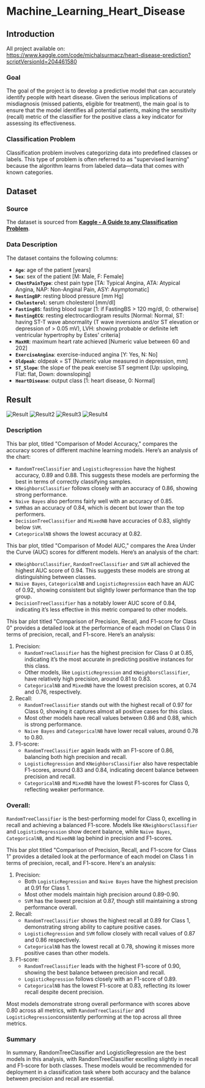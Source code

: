# Machine_Learning_Heart_Disease

## **Introduction**

All project available on: https://www.kaggle.com/code/michalsurmacz/heart-disease-prediction?scriptVersionId=204461580

### **Goal**

The goal of the project is to develop a predictive model that can accurately identify people with heart disease. Given the serious implications of misdiagnosis (missed patients, eligible for treatment), the main goal is to ensure that the model identifies all potential patients, making the sensitivity (recall) metric of the classifier for the positive class a key indicator for assessing its effectiveness.

### **Classification Problem**

Classification problem involves categorizing data into predefined classes or labels. This type of problem is often referred to as "supervised learning" because the algorithm learns from labeled data—data that comes with known categories.

## **Dataset**

### **Source**

The dataset is sourced from [**Kaggle - A Guide to any Classification Problem**](https://www.kaggle.com/code/durgancegaur/a-guide-to-any-classification-problem/input?select=heart.csv).

### **Data Description**

The dataset contains the following columns:
- **`Age`**: age of the patient [years]
- **`Sex`**: sex of the patient [M: Male, F: Female]
- **`ChestPainType`**: chest pain type [TA: Typical Angina, ATA: Atypical Angina, NAP: Non-Anginal Pain, ASY: Asymptomatic]
- **`RestingBP`**: resting blood pressure [mm Hg]
- **`Cholesterol`**: serum cholesterol [mm/dl]
- **`FastingBS`**: fasting blood sugar [1: if FastingBS > 120 mg/dl, 0: otherwise]
- **`RestingECG`**: resting electrocardiogram results [Normal: Normal, ST: having ST-T wave abnormality (T wave inversions and/or ST elevation or depression of > 0.05 mV), LVH: showing probable or definite left ventricular hypertrophy by Estes' criteria]
- **`MaxHR`**: maximum heart rate achieved [Numeric value between 60 and 202]
- **`ExerciseAngina`**: exercise-induced angina [Y: Yes, N: No]
- **`Oldpeak`**: oldpeak = ST [Numeric value measured in depression, mm]
- **`ST_Slope`**: the slope of the peak exercise ST segment [Up: upsloping, Flat: flat, Down: downsloping]
- **`HeartDisease`**: output class [1: heart disease, 0: Normal]

## **Result**

![Result](https://github.com/user-attachments/assets/4a5aba9b-a0f6-47a6-ac67-a4d5e0c0fc55)
![Result2](https://github.com/user-attachments/assets/ef16338e-6290-41d6-bbd4-2f29b76c9187)
![Result3](https://github.com/user-attachments/assets/01cd2c4c-cb8f-4cbf-a721-7f0103ba3f89)
![Result4](https://github.com/user-attachments/assets/eedbcec0-2ba5-468f-a3d6-a7b03b757ab2)

### **Description**

This bar plot, titled "Comparison of Model Accuracy," compares the accuracy scores of different machine learning models. Here’s an analysis of the chart:
- `RandomTreeClassifier` and `LogisticRegression` have the highest accuracy, 0.89 and 0.88. This suggests these models are performing the best in terms of correctly classifying samples.
- `KNeighborsClassifier` follows closely with an accuracy of 0.86, showing strong performance.
- `Naive Bayes` also performs fairly well with an accuracy of 0.85.
- `SVM`has an accuracy of 0.84, which is decent but lower than the top performers.
- `DecisionTreeClassifier` and `MixedNB` have accuracies of 0.83, slightly below `SVM`.
- `CategoricalNB` shows the lowest accuracy at 0.82.


This bar plot, titled "Comparison of Model AUC," compares the Area Under the Curve (AUC) scores for different models. Here’s an analysis of the chart:
- `KNeighborsClassifier`, `RandomTreeClassifier` and `SVM` all achieved the highest AUC score of 0.94. This suggests these models are strong at distinguishing between classes.
- `Naive Bayes`, `CategoricalNB` and `LogisticRegression` each have an AUC of 0.92, showing consistent but slightly lower performance than the top group.
- `DecisionTreeClassifier` has a notably lower AUC score of 0.84, indicating it’s less effective in this metric compared to other models.


This bar plot titled "Comparison of Precision, Recall, and F1-score for Class 0" provides a detailed look at the performance of each model on Class 0 in terms of precision, recall, and F1-score. Here’s an analysis:
1. Precision:
   - `RandomTreeClassifier` has the highest precision for Class 0 at 0.85, indicating it’s the most accurate in predicting positive instances for this class.
   - Other models, like `LogisticRegression` and `KNeighborsClassifier`, have relatively high precision, around 0.81 to 0.83.
   - `CategoricalNB` and `MixedNB` have the lowest precision scores, at 0.74 and 0.76, respectively.
2. Recall:
    - `RandomTreeClassifier` stands out with the highest recall of 0.97 for Class 0, showing it captures almost all positive cases for this class.
    - Most other models have recall values between 0.86 and 0.88, which is strong performance.
    - `Naive Bayes` and `CategoricalNB` have lower recall values, around 0.78 to 0.80.
3. F1-score:
    - `RandomTreeClassifier` again leads with an F1-score of 0.86, balancing both high precision and recall.
    - `LogisticRegression` and `KNeighborsClassifier` also have respectable F1-scores, around 0.83 and 0.84, indicating decent balance between precision and recall.
    - `CategoricalNB` and `MixedNB` have the lowest F1-scores for Class 0, reflecting weaker performance.

### **Overall**:
`RandomTreeClassifier` is the best-performing model for Class 0, excelling in recall and achieving a balanced F1-score.
Models like `KNeighborsClassifier` and `LogisticRegression` show decent balance, while `Naive Bayes`, `CategoricalNB`, and `MixedNB` lag behind in precision and F1-scores.

This bar plot titled "Comparison of Precision, Recall, and F1-score for Class 1" provides a detailed look at the performance of each model on Class 1 in terms of precision, recall, and F1-score. Here's an analysis:
1. Precision:
    - Both `LogisticRegression` and `Naive Bayes` have the highest precision at 0.91 for Class 1.
    - Most other models maintain high precision around 0.89-0.90.
    - `SVM` has the lowest precision at 0.87, though still maintaining a strong performance overall.
2. Recall:
    - `RandomTreeClassifier` shows the highest recall at 0.89 for Class 1, demonstrating strong ability to capture positive cases.
    - `LogisticRegression` and `SVM` follow closely with recall values of 0.87 and 0.86 respectively.
    - `CategoricalNB` has the lowest recall at 0.78, showing it misses more positive cases than other models.
3. F1-score:
    - `RandomTreeClassifier` leads with the highest F1-score of 0.90, showing the best balance between precision and recall.
    - `LogisticRegression` follows closely with an F1-score of 0.89.
    - `CategoricalNB` has the lowest F1-score at 0.83, reflecting its lower recall despite decent precision.

Most models demonstrate strong overall performance with scores above 0.80 across all metrics, with `RandomTreeClassifier` and `LogisticRegression`consistently performing at the top across all three metrics.

### **Summary**

In summary, RandomTreeClassifier and LogisticRegression are the best models in this analysis, with RandomTreeClassifier excelling slightly in recall and F1-score for both classes. These models would be recommended for deployment in a classification task where both accuracy and the balance between precision and recall are essential.
